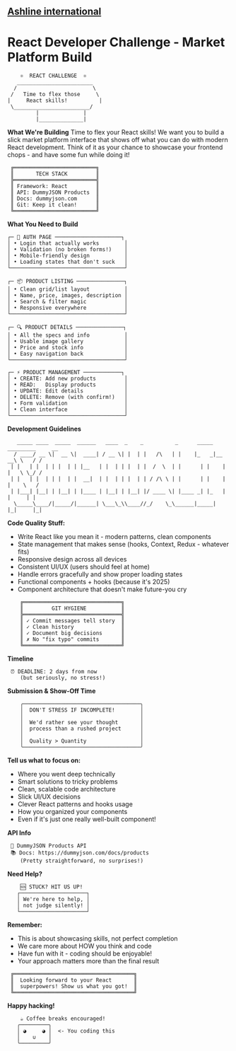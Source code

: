 

<div align="left">
  <a href="https://ashlineinternational.com/" >
<h2>Ashline international</h2>
  </a>
</div>

# React Developer Challenge - Market Platform Build


  
```
    ⚛️  REACT CHALLENGE  ⚛️
   ________________________
  /                        \
 /   Time to flex those     \
|     React skills!          |
 \________________________/
         |              |
         |______________|
```

**What We're Building**
Time to flex your React skills! We want you to build a slick market platform interface that shows off what you can do with modern React development. Think of it as your chance to showcase your frontend chops - and have some fun while doing it!

```
 ╔══════════════════════════╗
 ║       TECH STACK         ║
 ╠══════════════════════════╣
 ║ Framework: React         ║
 ║ API: DummyJSON Products  ║
 ║ Docs: dummyjson.com      ║
 ║ Git: Keep it clean!      ║
 ╚══════════════════════════╝
```

**What You Need to Build**

```
┌─ 🔐 AUTH PAGE ─────────────────────┐
│ • Login that actually works        │
│ • Validation (no broken forms!)    │
│ • Mobile-friendly design           │
│ • Loading states that don't suck   │
└────────────────────────────────────┘
```

```
┌─ 📦 PRODUCT LISTING ───────────────┐
│ • Clean grid/list layout           │
│ • Name, price, images, description │
│ • Search & filter magic            │
│ • Responsive everywhere            │
└────────────────────────────────────┘
```

```
┌─ 🔍 PRODUCT DETAILS ───────────────┐
│ • All the specs and info           │
│ • Usable image gallery             │
│ • Price and stock info             │
│ • Easy navigation back             │
└────────────────────────────────────┘
```

```
┌─ ⚡ PRODUCT MANAGEMENT ────────────┐
│ • CREATE: Add new products         │
│ • READ:   Display products         │
│ • UPDATE: Edit details             │
│ • DELETE: Remove (with confirm!)   │
│ • Form validation                  │
│ • Clean interface                  │
└────────────────────────────────────┘
```

**Development Guidelines**

```
   _____ ____  _____  ______   ____  _    _          _      _____ _________     __
  / ____/ __ \|  __ \|  ____| / __ \| |  | |   /\   | |    |_   _|__   __\ \   / /
 | |   | |  | | |  | | |__   | |  | | |  | |  /  \  | |      | |    | |   \ \_/ / 
 | |   | |  | | |  | |  __|  | |  | | |  | | / /\ \ | |      | |    | |    \   /  
 | |___| |__| | |__| | |____ | |__| | |__| |/ ____ \| |____ _| |_   | |     | |   
  \_____\____/|_____/|______| \___\_\\____//_/    \_\______|_____|  |_|     |_|   
```

**Code Quality Stuff:**
- Write React like you mean it - modern patterns, clean components
- State management that makes sense (hooks, Context, Redux - whatever fits)
- Responsive design across all devices
- Consistent UI/UX (users should feel at home)
- Handle errors gracefully and show proper loading states
- Functional components + hooks (because it's 2025)
- Component architecture that doesn't make future-you cry

```
    ╔═══════════════════════════════╗
    ║         GIT HYGIENE           ║
    ╠═══════════════════════════════╣
    ║ ✓ Commit messages tell story  ║
    ║ ✓ Clean history               ║
    ║ ✓ Document big decisions      ║
    ║ ✗ No "fix typo" commits       ║
    ╚═══════════════════════════════╝
```

**Timeline**
```
 ⏰ DEADLINE: 2 days from now
    (but seriously, no stress!)
```

**Submission & Show-Off Time**

```
    ╭─────────────────────────────────────╮
    │  DON'T STRESS IF INCOMPLETE!        │
    │                                     │
    │  We'd rather see your thought       │
    │  process than a rushed project      │
    │                                     │
    │  Quality > Quantity                 │
    ╰─────────────────────────────────────╯
```

**Tell us what to focus on:**
- Where you went deep technically
- Smart solutions to tricky problems  
- Clean, scalable code architecture
- Slick UI/UX decisions
- Clever React patterns and hooks usage
- How you organized your components
- Even if it's just one really well-built component!

**API Info**
```
 📡 DummyJSON Products API
 📚 Docs: https://dummyjson.com/docs/products
    (Pretty straightforward, no surprises!)
```

**Need Help?**
```
    🆘 STUCK? HIT US UP!
   ┌─────────────────────┐
   │ We're here to help, │
   │ not judge silently! │
   └─────────────────────┘
```

**Remember:**
- This is about showcasing skills, not perfect completion
- We care more about HOW you think and code
- Have fun with it - coding should be enjoyable!
- Your approach matters more than the final result

```
 ╔══════════════════════════════════════╗
 ║  Looking forward to your React       ║
 ║  superpowers! Show us what you got!  ║
 ╚══════════════════════════════════════╝
```

**Happy hacking!**

```
    ☕ Coffee breaks encouraged!
   ╭─────────╮
   │ ◕     ◕ │  <- You coding this
   │    ∪    │
   ╰─────────╯
```
